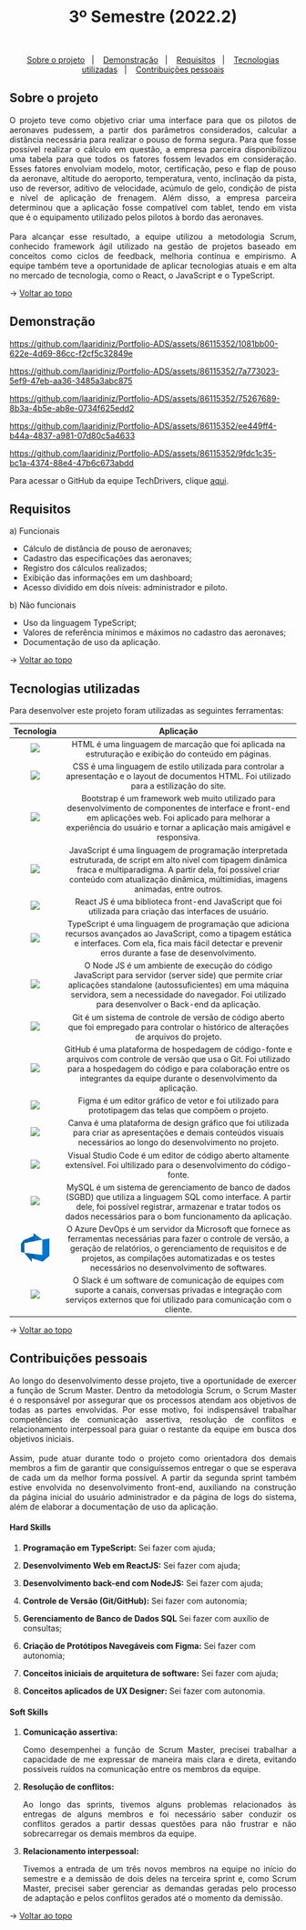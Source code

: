 <h1 align="center">3º Semestre (2022.2)</h1>

<br id="topo">

<p align="center">
  <a href="#about">Sobre o projeto</a>&nbsp;&nbsp;&nbsp;|&nbsp;&nbsp;&nbsp;
  <a href="#demo">Demonstração</a>&nbsp;&nbsp;&nbsp;|&nbsp;&nbsp;&nbsp;
  <a href="#requirements">Requisitos</a>&nbsp;&nbsp;&nbsp;|&nbsp;&nbsp;&nbsp;
  <a href="#tech">Tecnologias utilizadas</a>&nbsp;&nbsp;&nbsp;|&nbsp;&nbsp;&nbsp;
  <a href="#dev">Contribuições pessoais</a>
</p>

<div id="about">

## Sobre o projeto

<p align="justify">O projeto teve como objetivo criar uma interface para que os pilotos de aeronaves pudessem, a partir dos parâmetros considerados, calcular a distância necessária para realizar o pouso de forma segura. Para que fosse possível realizar o cálculo em questão, a empresa parceira disponibilizou uma tabela para que todos os fatores fossem levados em consideração. Esses fatores envolviam modelo, motor, certificação, peso e flap de pouso da aeronave, altitude do aeroporto, temperatura, vento, inclinação da pista, uso de reversor, aditivo de velocidade, acúmulo de gelo, condição de pista e nível de aplicação de frenagem. Além disso, a empresa parceira determinou que a aplicação fosse compatível com tablet, tendo em vista que é o equipamento utilizado pelos pilotos à bordo das aeronaves.
<br><br>
Para alcançar esse resultado, a equipe utilizou a metodologia Scrum, conhecido framework ágil utilizado na gestão de projetos baseado em conceitos como ciclos de feedback, melhoria contínua e empirismo. A equipe também teve a oportunidade de aplicar tecnologias atuais e em alta no mercado de tecnologia, como o React, o JavaScript e o TypeScript.</p>

→ [Voltar ao topo](#topo)

</div>

<div id="demo">

## Demonstração


https://github.com/laaridiniz/Portfolio-ADS/assets/86115352/1081bb00-622e-4d69-86cc-f2cf5c32849e



https://github.com/laaridiniz/Portfolio-ADS/assets/86115352/7a773023-5ef9-47eb-aa36-3485a3abc875



https://github.com/laaridiniz/Portfolio-ADS/assets/86115352/75267689-8b3a-4b5e-ab8e-0734f625edd2



https://github.com/laaridiniz/Portfolio-ADS/assets/86115352/ee449ff4-b44a-4837-a981-07d80c5a4633



https://github.com/laaridiniz/Portfolio-ADS/assets/86115352/9fdc1c35-bc1a-4374-88e4-47b6c673abdd



Para acessar o GitHub da equipe TechDrivers, clique [aqui](https://github.com/TechDriversFatec/TechDrivers).

</div>

<div id="requirements">

## Requisitos

a) Funcionais

* Cálculo de distância de pouso de aeronaves; 
* Cadastro das especificações das aeronaves;
* Registro dos cálculos realizados;
* Exibição das informações em um dashboard;
* Acesso dividido em dois níveis: administrador e piloto.

b) Não funcionais

* Uso da linguagem TypeScript;
* Valores de referência mínimos e máximos no cadastro das aeronaves;
* Documentação de uso da aplicação.

→ [Voltar ao topo](#topo)

</div>

<div id="tech">

## Tecnologias utilizadas

Para desenvolver este projeto foram utilizadas as seguintes ferramentas:

| Tecnologia | Aplicação |
|:--------:|:-----------:|
| <img width="50 rem" src="https://cdn.jsdelivr.net/gh/devicons/devicon/icons/html5/html5-original.svg"/> | HTML é uma linguagem de marcação que foi aplicada na estruturação e exibição do conteúdo em páginas. |
| <img width="50 rem" src="https://cdn.jsdelivr.net/gh/devicons/devicon/icons/css3/css3-original.svg"/>  | CSS é uma linguagem de estilo utilizada para controlar a apresentação e o layout de documentos HTML. Foi utilizado para a estilização do site. |
| <img width="50 rem" src="https://cdn.jsdelivr.net/gh/devicons/devicon/icons/bootstrap/bootstrap-original.svg" /> | Bootstrap é um framework web muito utilizado para desenvolvimento de componentes de interface e front-end em aplicações web. Foi aplicado para melhorar a experiência do usuário e tornar a aplicação mais amigável e responsiva. |
| <img width="50 rem" src="https://cdn.jsdelivr.net/gh/devicons/devicon/icons/javascript/javascript-original.svg" /> | JavaScript é uma linguagem de programação interpretada estruturada, de script em alto nível com tipagem dinâmica fraca e multiparadigma. A partir dela, foi possível criar conteúdo com atualização dinâmica, múltimídias, imagens animadas, entre outros. |
| <img width="50 rem" src="https://cdn.jsdelivr.net/gh/devicons/devicon/icons/react/react-original.svg" /> | React JS é uma biblioteca front-end JavaScript que foi utilizada para criação das interfaces de usuário. |
| <img width="50 rem" src="https://cdn.jsdelivr.net/gh/devicons/devicon/icons/typescript/typescript-original.svg" /> | TypeScript é uma linguagem de programação que adiciona recursos avançados ao JavaScript, como a tipagem estática e interfaces. Com ela, fica mais fácil detectar e prevenir erros durante a fase de desenvolvimento. |
| <img width="50 rem" src="https://cdn.jsdelivr.net/gh/devicons/devicon/icons/nodejs/nodejs-original.svg" /> | O Node JS é um ambiente de execução do código JavaScript para servidor (server side) que permite criar aplicações standalone (autossuficientes) em uma máquina servidora, sem a necessidade do navegador. Foi utilizado para desenvolver o Back-end da aplicação. |
| <img width="50 rem" src="https://cdn.jsdelivr.net/gh/devicons/devicon/icons/git/git-original.svg" /> | Git é um sistema de controle de versão de código aberto que foi empregado para controlar o histórico de alterações de arquivos do projeto. |
| <img width="50 rem" src="https://cdn.jsdelivr.net/gh/devicons/devicon/icons/github/github-original.svg" /> | GitHub é uma plataforma de hospedagem de código-fonte e arquivos com controle de versão que usa o Git. Foi utilizado para a hospedagem do código e para colaboração entre os integrantes da equipe durante o desenvolvimento da aplicação. |
| <img width="50 rem" src="https://cdn.jsdelivr.net/gh/devicons/devicon/icons/figma/figma-original.svg" /> | Figma é um editor gráfico de vetor e foi utilizado para prototipagem das telas que compõem o projeto. |
| <img width="50 rem" src="https://cdn.jsdelivr.net/gh/devicons/devicon/icons/canva/canva-original.svg" /> | Canva é uma plataforma de design gráfico que foi utilizada para criar as apresentações e demais conteúdos visuais necessários ao longo do desenvolvimento no projeto.|
| <img width="50 rem" src="https://cdn.jsdelivr.net/gh/devicons/devicon/icons/vscode/vscode-original.svg" /> | Visual Studio Code é um editor de código aberto altamente extensível. Foi ultilizado para o desenvolvimento do código-fonte. |
| <img width="50 rem" src="https://cdn.jsdelivr.net/gh/devicons/devicon/icons/mysql/mysql-original.svg" /> | MySQL é um sistema de gerenciamento de banco de dados (SGBD) que utiliza a linguagem SQL como interface. A partir dele, foi possível registrar, armazenar e tratar todos os dados necessários para o bom funcionamento da aplicação. |
| <img width="50 rem" src="../Projeto-II/Images/azure-devops.png" /> | O Azure DevOps é um servidor da Microsoft que fornece as ferramentas necessárias para fazer o controle de versão, a geração de relatórios, o gerenciamento de requisitos e de projetos, as compilações automatizadas e os testes necessários no desenvolvimento de softwares. |
| <img width="50 rem" src="https://cdn.jsdelivr.net/gh/devicons/devicon/icons/slack/slack-original.svg" /> | O Slack é um software de comunicação de equipes com suporte a canais, conversas privadas e integração com serviços externos que foi utilizado para comunicação com o cliente. |


→ [Voltar ao topo](#topo)

</div>

<div id="dev">

## Contribuições pessoais

<p align="justify">Ao longo do desenvolvimento desse projeto, tive a oportunidade de exercer a função de Scrum Master. Dentro da metodologia Scrum, o Scrum Master é o responsável por assegurar que os processos atendam aos objetivos de todas as partes envolvidas. Por esse motivo, foi indispensável trabalhar competências de comunicação assertiva, resolução de conflitos e relacionamento interpessoal para guiar o restante da equipe em busca dos objetivos iniciais.<br>
<br>
Assim, pude atuar durante todo o projeto como orientadora dos demais membros a fim de garantir que consiguíssemos entregar o que se esperava de cada um da melhor forma possível. A partir da segunda sprint também estive envolvida no desenvolvimento front-end, auxiliando na construção da página inicial do usuário administrador e da página de logs do sistema, além de elaborar a documentação de uso da aplicação.</p>

#### Hard Skills

1. **Programação em TypeScript:** Sei fazer com ajuda;

2. **Desenvolvimento Web em ReactJS:** Sei fazer com ajuda;

3. **Desenvolvimento back-end com NodeJS:** Sei fazer com ajuda;

4. **Controle de Versão (Git/GitHub):** Sei fazer com autonomia;

5. **Gerenciamento de Banco de Dados SQL** Sei fazer com auxílio de consultas;

6. **Criação de Protótipos Navegáveis com Figma:** Sei fazer com autonomia;

7. **Conceitos iniciais de arquitetura de software:** Sei fazer com ajuda;

8. **Conceitos aplicados de UX Designer:** Sei fazer com autonomia.

#### Soft Skills  

1. **Comunicação assertiva:** <p align="justify">Como desempenhei a função de Scrum Master, precisei trabalhar a capacidade de me expressar de maneira mais clara e direta, evitando possíveis ruídos na comunicação entre os membros da equipe.</p>

2. **Resolução de conflitos:** <p align="justify">Ao longo das sprints, tivemos alguns problemas relacionados às entregas de alguns membros e foi necessário saber conduzir os conflitos gerados a partir dessas questões para não frustrar e não sobrecarregar os demais membros da equipe.</p>

3. **Relacionamento interpessoal:** <p align="justify">Tivemos a entrada de um três novos membros na equipe no início do semestre e a demissão de dois deles na terceira sprint e, como Scrum Master, precisei saber gerenciar as demandas geradas pelo processo de adaptação e pelos conflitos gerados até o momento da demissão.</p>


→ [Voltar ao topo](#topo)

</div>

